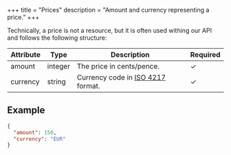 +++
title = "Prices"
description = "Amount and currency representing a price."
+++

Technically, a price is not a resource, but it is often used withing our API and follows the
following structure:

| Attribute | Type    | Description                                                                 | Required |
|-----------|---------|-----------------------------------------------------------------------------|----------|
| amount    | integer | The price in cents/pence.                                                   | ✓        |
| currency  | string  | Currency code in [ISO 4217](https://en.wikipedia.org/wiki/ISO_4217) format. | ✓        |

## Example

```json
{
  "amount": 150,
  "currency": "EUR"
}
```
